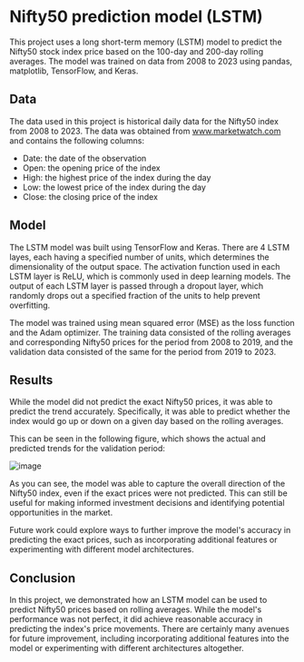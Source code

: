 # Nifty50 prediction model (LSTM)
This project uses a long short-term memory (LSTM) model to predict the Nifty50 stock index price based on the 100-day and 200-day rolling averages. The model was trained on data from 2008 to 2023 using pandas, matplotlib, TensorFlow, and Keras.

## Data
The data used in this project is historical daily data for the Nifty50 index from 2008 to 2023. The data was obtained from www.marketwatch.com and contains the following columns:

* Date: the date of the observation
* Open: the opening price of the index
* High: the highest price of the index during the day
* Low: the lowest price of the index during the day
* Close: the closing price of the index

## Model
The LSTM model was built using TensorFlow and Keras. There are 4 LSTM layes, each having a specified number of units, which determines the dimensionality of the output space. The activation function used in each LSTM layer is ReLU, which is commonly used in deep learning models. The output of each LSTM layer is passed through a dropout layer, which randomly drops out a specified fraction of the units to help prevent overfitting.

The model was trained using mean squared error (MSE) as the loss function and the Adam optimizer. The training data consisted of the rolling averages and corresponding Nifty50 prices for the period from 2008 to 2019, and the validation data consisted of the same for the period from 2019 to 2023.

## Results
While the model did not predict the exact Nifty50 prices, it was able to predict the trend accurately. Specifically, it was able to predict whether the index would go up or down on a given day based on the rolling averages.

This can be seen in the following figure, which shows the actual and predicted trends for the validation period:

![image](https://user-images.githubusercontent.com/29772969/228191676-2dccc7e2-88a3-45c2-992d-baa0dace81dc.png)


As you can see, the model was able to capture the overall direction of the Nifty50 index, even if the exact prices were not predicted. This can still be useful for making informed investment decisions and identifying potential opportunities in the market.

Future work could explore ways to further improve the model's accuracy in predicting the exact prices, such as incorporating additional features or experimenting with different model architectures.

## Conclusion
In this project, we demonstrated how an LSTM model can be used to predict Nifty50 prices based on rolling averages. While the model's performance was not perfect, it did achieve reasonable accuracy in predicting the index's price movements. There are certainly many avenues for future improvement, including incorporating additional features into the model or experimenting with different architectures altogether.
